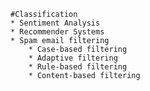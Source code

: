     #Classification
    * Sentiment Analysis
    * Recommender Systems
    * Spam email filtering
        * Case-based filtering
        * Adaptive filtering
        * Rule-based filtering
        * Content-based filtering
